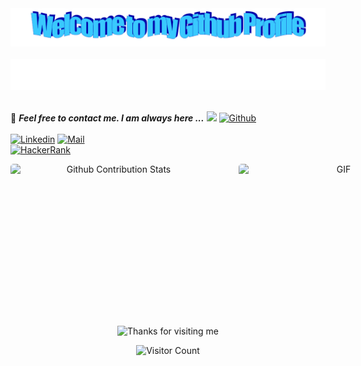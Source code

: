 <!-- "Header" -->
<div align="center">
  <img src="https://github.com/Mina-Karam/Mina-Karam/blob/main/images/welcome.png?raw=true" style="max-width: 100%;" alt="Welcome to my Github Profile" />
  <br />
  <br />
  <img height="50" alt="My Name is Mina and I love Embedded Systems" src="https://github.com/Mina-Karam/Mina-Karam/blob/main/images/personal_note.svg" />
  <br />
  <br />
</div>

📝 ***Feel free to contact me. I am always here ...*** <img src="https://media.giphy.com/media/WUlplcMpOCEmTGBtBW/giphy.gif" width="30">  [![Github](https://img.shields.io/github/followers/Mina-Karam?label=Follow%20Me&style=social)](https://github.com/Mina-Karam)
<br>
<br>
[![Linkedin](https://img.shields.io/badge/LinkedIn-Mina%20Karam-blue?logo=Linkedin&logoColor=blue&labelColor=black)](https://www.linkedin.com/in/mina-karam//)
[![Mail](https://img.shields.io/badge/minakaram.me@gmail.com-blue?logo=Gmail&logoColor=blue&labelColor=black)](mailto:minakaram.me@gmail.com)
<br>
[![HackerRank](https://img.shields.io/badge/HackerRank-Mina_Karam-brightgreen?logo=HackerRank&logoColor=Green&labelColor=black)](https://www.hackerrank.com/Mina_Karam)
</br>

<div align="center">
<p style="display: flex; justify-contect: space-between;">
<img style="border-radius: 5px; margin-bottom: 5px" alt="Github Contribution Stats" width="330px" height="240px" src="https://github-contribution-stats.vercel.app/api/?username=Mina-Karam" />
<img style="border-radius: 5px; margin: 0 0 5px 35px;" alt="GIF" width="320px" height="240px" src="https://miro.medium.com/max/875/1*Urc28sbnORGOW5oyohQ06g.gif" />
</p>

<!-- Footer -->

<div align="center">

<img height="120" alt="Thanks for visiting me" width="100%" src="https://raw.githubusercontent.com/BrunnerLivio/brunnerlivio/master/images/marquee.svg" />
<br />

![Visitor Count](https://profile-counter.glitch.me/Mina-Karam/count.svg)
